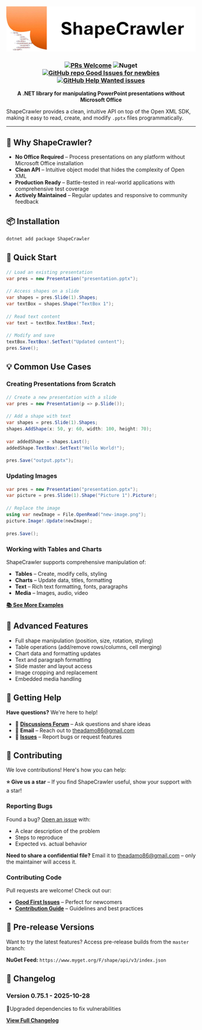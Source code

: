 <h3 align="center">

<picture>
  <source media="(prefers-color-scheme: dark)" srcset="./assets/logo-dark.png">
  <source media="(prefers-color-scheme: light)" srcset="./assets/logo.png">
  <img alt="ShapeCrawler" src="./assets/logo.png">
</picture>

</h3>

<h3 align="center"> 

[![PRs Welcome](https://img.shields.io/badge/PRs-welcome-brightgreen.svg?color=orange)](https://makeapullrequest.com)
![Nuget](https://img.shields.io/nuget/dt/ShapeCrawler?color=orange)
[![GitHub repo Good Issues for newbies](https://img.shields.io/github/issues/ShapeCrawler/ShapeCrawler/good%20first%20issue?style=flat&logo=github&logoColor=green&label=Good%20First%20issues)](https://github.com/ShapeCrawler/ShapeCrawler/issues?q=is%3Aopen+is%3Aissue+label%3A%22good+first+issue%22)
[![GitHub Help Wanted issues](https://img.shields.io/github/issues/ShapeCrawler/ShapeCrawler/help%20wanted?style=flat&logo=github&logoColor=b545d1&label=%22Help%20Wanted%22%20issues)](https://github.com/ShapeCrawler/ShapeCrawler/issues?q=is%3Aopen+is%3Aissue+label%3A%22help+wanted%22)

</h3>

<p align="center">
  <strong>A .NET library for manipulating PowerPoint presentations without Microsoft Office</strong>
</p>

ShapeCrawler provides a clean, intuitive API on top of the Open XML SDK, making it easy to read, create, and modify `.pptx` files programmatically.


---

## 🚀 Why ShapeCrawler?

- **No Office Required** – Process presentations on any platform without Microsoft Office installation
- **Clean API** – Intuitive object model that hides the complexity of Open XML
- **Production Ready** – Battle-tested in real-world applications with comprehensive test coverage
- **Actively Maintained** – Regular updates and responsive to community feedback

## 📦 Installation

```bash
dotnet add package ShapeCrawler
```

## 🎯 Quick Start

```csharp
// Load an existing presentation
var pres = new Presentation("presentation.pptx");

// Access shapes on a slide
var shapes = pres.Slide(1).Shapes;
var textBox = shapes.Shape("TextBox 1");

// Read text content
var text = textBox.TextBox!.Text;

// Modify and save
textBox.TextBox!.SetText("Updated content");
pres.Save();
```

## 💡 Common Use Cases

### Creating Presentations from Scratch

```csharp
// Create a new presentation with a slide
var pres = new Presentation(p => p.Slide());

// Add a shape with text
var shapes = pres.Slide(1).Shapes;
shapes.AddShape(x: 50, y: 60, width: 100, height: 70);

var addedShape = shapes.Last();
addedShape.TextBox!.SetText("Hello World!");

pres.Save("output.pptx");
```

### Updating Images

```csharp
var pres = new Presentation("presentation.pptx");
var picture = pres.Slide(1).Shape("Picture 1").Picture!;

// Replace the image
using var newImage = File.OpenRead("new-image.png");
picture.Image!.Update(newImage);

pres.Save();
```

### Working with Tables and Charts

ShapeCrawler supports comprehensive manipulation of:
- **Tables** – Create, modify cells, styling
- **Charts** – Update data, titles, formatting
- **Text** – Rich text formatting, fonts, paragraphs
- **Media** – Images, audio, video

**[📚 See More Examples](https://github.com/ShapeCrawler/ShapeCrawler/tree/master/examples)**

## 🔧 Advanced Features

- Full shape manipulation (position, size, rotation, styling)
- Table operations (add/remove rows/columns, cell merging)
- Chart data and formatting updates
- Text and paragraph formatting
- Slide master and layout access
- Image cropping and replacement
- Embedded media handling

## 🌟 Getting Help

**Have questions?** We're here to help!

- 💬 [**Discussions Forum**](https://github.com/ShapeCrawler/ShapeCrawler/discussions) – Ask questions and share ideas
- 📧 **Email** – Reach out to theadamo86@gmail.com
- 🐛 [**Issues**](https://github.com/ShapeCrawler/ShapeCrawler/issues) – Report bugs or request features

## 🤝 Contributing

We love contributions! Here's how you can help:

**⭐ Give us a star** – If you find ShapeCrawler useful, show your support with a star!

### Reporting Bugs

Found a bug? [Open an issue](https://github.com/ShapeCrawler/ShapeCrawler/issues) with:
- A clear description of the problem
- Steps to reproduce
- Expected vs. actual behavior

**Need to share a confidential file?** Email it to theadamo86@gmail.com – only the maintainer will access it.

### Contributing Code

Pull requests are welcome! Check out our:
- [**Good First Issues**](https://github.com/ShapeCrawler/ShapeCrawler/issues?q=is%3Aopen+is%3Aissue+label%3A%22good+first+issue%22) – Perfect for newcomers
- [**Contribution Guide**](https://github.com/ShapeCrawler/ShapeCrawler/blob/master/CONTRIBUTING.md) – Guidelines and best practices

## 🔄 Pre-release Versions

Want to try the latest features? Access pre-release builds from the `master` branch:

**NuGet Feed:** `https://www.myget.org/F/shape/api/v3/index.json`

## 📝 Changelog

### Version 0.75.1 - 2025-10-28
🐞Upgraded dependencies to fix vulnerabilities

[**View Full Changelog**](https://github.com/ShapeCrawler/ShapeCrawler/blob/master/CHANGELOG.md)
